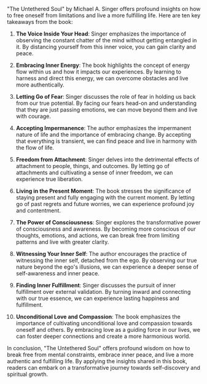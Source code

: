 "The Untethered Soul" by Michael A. Singer offers profound insights on how to free oneself from limitations and live a more fulfilling life. Here are ten key takeaways from the book:

1. **The Voice Inside Your Head**: Singer emphasizes the importance of observing the constant chatter of the mind without getting entangled in it. By distancing yourself from this inner voice, you can gain clarity and peace.

2. **Embracing Inner Energy**: The book highlights the concept of energy flow within us and how it impacts our experiences. By learning to harness and direct this energy, we can overcome obstacles and live more authentically.

3. **Letting Go of Fear**: Singer discusses the role of fear in holding us back from our true potential. By facing our fears head-on and understanding that they are just passing emotions, we can move beyond them and live with courage.

4. **Accepting Impermanence**: The author emphasizes the impermanent nature of life and the importance of embracing change. By accepting that everything is transient, we can find peace and live in harmony with the flow of life.

5. **Freedom from Attachment**: Singer delves into the detrimental effects of attachment to people, things, and outcomes. By letting go of attachments and cultivating a sense of inner freedom, we can experience true liberation.

6. **Living in the Present Moment**: The book stresses the significance of staying present and fully engaging with the current moment. By letting go of past regrets and future worries, we can experience profound joy and contentment.

7. **The Power of Consciousness**: Singer explores the transformative power of consciousness and awareness. By becoming more conscious of our thoughts, emotions, and actions, we can break free from limiting patterns and live with greater clarity.

8. **Witnessing Your Inner Self**: The author encourages the practice of witnessing the inner self, detached from the ego. By observing our true nature beyond the ego's illusions, we can experience a deeper sense of self-awareness and inner peace.

9. **Finding Inner Fulfillment**: Singer discusses the pursuit of inner fulfillment over external validation. By turning inward and connecting with our true essence, we can experience lasting happiness and fulfillment.

10. **Unconditional Love and Compassion**: The book emphasizes the importance of cultivating unconditional love and compassion towards oneself and others. By embracing love as a guiding force in our lives, we can foster deeper connections and create a more harmonious world.

In conclusion, "The Untethered Soul" offers profound wisdom on how to break free from mental constraints, embrace inner peace, and live a more authentic and fulfilling life. By applying the insights shared in this book, readers can embark on a transformative journey towards self-discovery and spiritual growth.